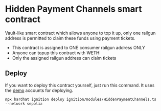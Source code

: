 # Hidden Payment Channels smart contract

Vault-like smart contract which allows anyone to top it up, only one railgun address is permitted to claim these funds
using payment tickets.

- This contract is assigned to ONE consumer railgun address ONLY
- Anyone can topup this contract with WETH
- Only the assigned railgun address can claim tickets

## Deploy

If you want to deploy this contract yourself, just run this command.
It uses the [demo](../demo-data/) accounts for deploying.

```
npx hardhat ignition deploy ignition/modules/HiddenPaymentChannels.ts --network sepolia
```
